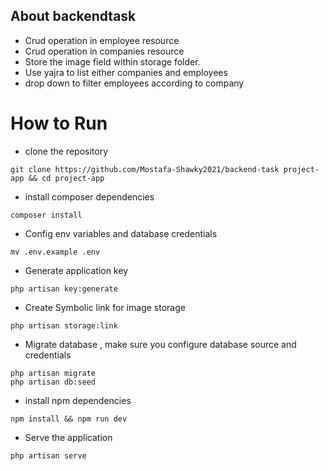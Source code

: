 ## About backendtask

-   Crud operation in employee resource
-   Crud operation in companies resource
-   Store the image field within storage folder.
-   Use yajra to list either companies and employees
-   drop down to filter employees according to company

# How to Run

-   clone the repository

```
git clone https://github.com/Mostafa-Shawky2021/backend-task project-app && cd project-app
```

-   install composer dependencies

```
composer install
```

-   Config env variables and database credentials

```
mv .env.example .env
```

-   Generate application key

```
php artisan key:generate
```

-   Create Symbolic link for image storage

```
php artisan storage:link
```

-   Migrate database , make sure you configure database source and credentials

```
php artisan migrate
php artisan db:seed
```

-   install npm dependencies

```
npm install && npm run dev
```

-   Serve the application

```
php artisan serve
```
